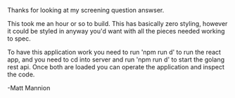 Thanks for looking at my screening question answser.

This took me an hour or so to build. This has basically zero styling, however it could be styled in anyway you'd want with all the pieces needed working to spec.

To have this application work you need to run 'npm run d' to run the react app, and you need to cd into server and run 'npm run d' to start the golang rest api. Once both are loaded you can operate the application and inspect the code.

-Matt Mannion
